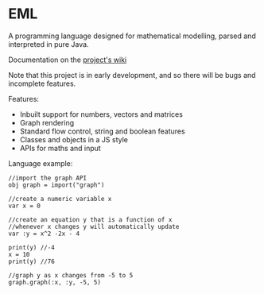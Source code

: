 # EML
A programming language designed for mathematical modelling, parsed and interpreted in pure Java.

Documentation on the [project's wiki](https://github.com/MaxSW/EML/wiki)

Note that this project is in early development, and so there will be bugs and incomplete features.

Features:
* Inbuilt support for numbers, vectors and matrices
* Graph rendering
* Standard flow control, string and boolean features
* Classes and objects in a JS style
* APIs for maths and input

Language example:
```
//import the graph API
obj graph = import("graph")

//create a numeric variable x
var x = 0

//create an equation y that is a function of x
//whenever x changes y will automatically update
var :y = x^2 -2x - 4

print(y) //-4
x = 10
print(y) //76

//graph y as x changes from -5 to 5
graph.graph(:x, :y, -5, 5)
```
